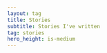 ```yaml
---
layout: tag
title: Stories
subtitle: Stories I've written
tag: stories
hero_height: is-medium
---
```

